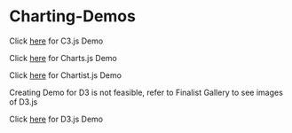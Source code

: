 # Charting-Demos


Click [here](http://charting-demos.herokuapp.com/C3.js/) for C3.js Demo 

Click [here](https://charting-demos.herokuapp.com/Charts.js/) for Charts.js Demo 

Click [here](https://charting-demos.herokuapp.com/Chartist.js/) for Chartist.js Demo 

Creating Demo for D3 is not feasible, refer to Finalist Gallery to see images of D3.js

Click [here](https://charting-demos.herokuapp.com/D3.js/) for D3.js Demo 
